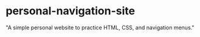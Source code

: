 # personal-navigation-site
"A simple personal website to practice HTML, CSS, and navigation menus."
